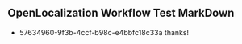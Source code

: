 ## OpenLocalization Workflow Test MarkDown
* 57634960-9f3b-4ccf-b98c-e4bbfc18c33a thanks!

<!--HONumber=Jul16_HO3-->


